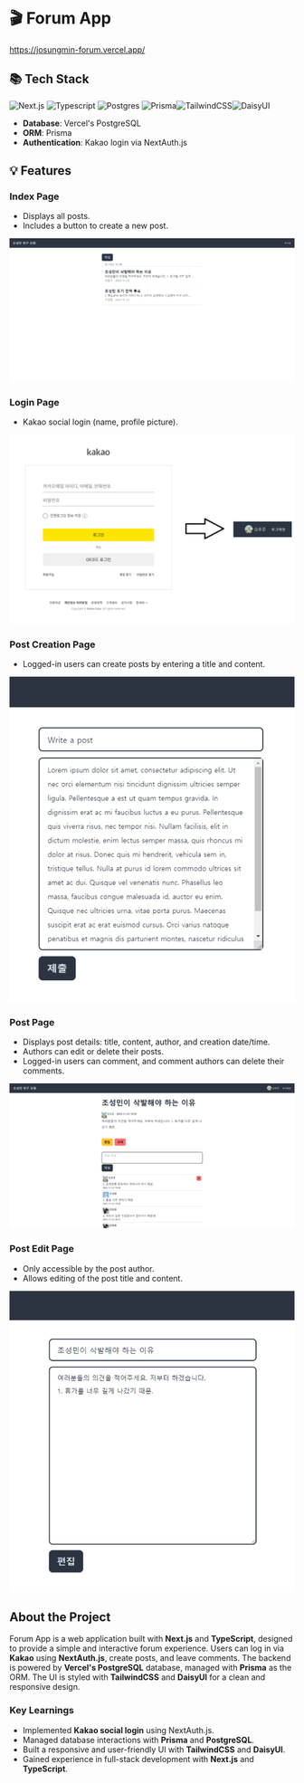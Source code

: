 # 🎬 Forum App

https://josungmin-forum.vercel.app/

## 📚 Tech Stack

![Next.js](https://img.shields.io/badge/Next.js-000000?style=for-the-badge&logo=next.js&logoColor=white) ![Typescript](https://img.shields.io/badge/Typescript-3178C6?style=for-the-badge&logo=typescript&logoColor=white)
![Postgres](https://img.shields.io/badge/postgres-%23316192.svg?style=for-the-badge&logo=postgresql&logoColor=white) ![Prisma](https://img.shields.io/badge/Prisma-3982CE?style=for-the-badge&logo=Prisma&logoColor=white)![TailwindCSS](https://img.shields.io/badge/TailwindCSS-06B6D4?style=for-the-badge&logo=tailwindcss&logoColor=white)![DaisyUI](https://img.shields.io/badge/daisyui-5A0EF8?style=for-the-badge&logo=daisyui&logoColor=white)

- **Database**: Vercel's PostgreSQL
- **ORM**: Prisma
- **Authentication**: Kakao login via NextAuth.js

## 💡 Features

### **Index Page**

- Displays all posts.
- Includes a button to create a new post.

![index](./readmeImg/index.png)

### **Login Page**

- Kakao social login (name, profile picture).

![index](./readmeImg/login.png)

### **Post Creation Page**

- Logged-in users can create posts by entering a title and content.

![index](./readmeImg/write.png)

### **Post Page**

- Displays post details: title, content, author, and creation date/time.
- Authors can edit or delete their posts.
- Logged-in users can comment, and comment authors can delete their comments.

![index](./readmeImg/post.png)

### **Post Edit Page**

- Only accessible by the post author.
- Allows editing of the post title and content.

![index](./readmeImg/update.png)

## About the Project

Forum App is a web application built with **Next.js** and **TypeScript**, designed to provide a simple and interactive forum experience. Users can log in via **Kakao** using **NextAuth.js**, create posts, and leave comments. The backend is powered by **Vercel's PostgreSQL** database, managed with **Prisma** as the ORM. The UI is styled with **TailwindCSS** and **DaisyUI** for a clean and responsive design.

### Key Learnings

- Implemented **Kakao social login** using NextAuth.js.
- Managed database interactions with **Prisma** and **PostgreSQL**.
- Built a responsive and user-friendly UI with **TailwindCSS** and **DaisyUI**.
- Gained experience in full-stack development with **Next.js** and **TypeScript**.
